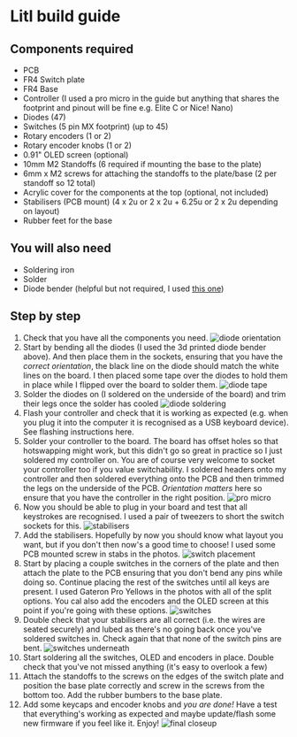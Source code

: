 # Litl build guide

## Components required 

* PCB
* FR4 Switch plate
* FR4 Base 
* Controller (I used a pro micro in the guide but anything that shares the footprint and pinout will be fine e.g. Elite C or Nice! Nano)
* Diodes (47)
* Switches (5 pin MX footprint) (up to 45)
* Rotary encoders (1 or 2)
* Rotary encoder knobs (1 or 2)
* 0.91" OLED screen (optional)
* 10mm M2 Standoffs (6 required if mounting the base to the plate)
* 6mm x M2 screws for attaching the standoffs to the plate/base (2 per standoff so 12 total)
* Acrylic cover for the components at the top (optional, not included)
* Stabilisers (PCB mount) (4 x 2u or 2 x 2u + 6.25u or 2 x 2u depending on layout)
* Rubber feet for the base

## You will also need

* Soldering iron
* Solder
* Diode bender (helpful but not required, I used [this one](https://www.printables.com/model/23523-1n4148-diodes-bending-jig))

## Step by step

1. Check that you have all the components you need.
![diode orientation](img/diodes.JPG "diode orientation")
2. Start by bending all the diodes (I used the 3d printed diode bender above). And then place them in the sockets, ensuring that you have the *correct orientation*, the black line on the diode should match the white lines on the board. I then placed some tape over the diodes to hold them in place while I flipped over the board to solder them.
![diode tape](img/tape_diodes.JPG "diode tape")
3. Solder the diodes on (I soldered on the underside of the board) and trim their legs once the solder has cooled
![diode soldering](img/diodes_under.JPG "diode soldering")
4. Flash your controller and check that it is working as expected (e.g. when you plug it into the computer it is recognised as a USB keyboard device). See flashing instructions here.
5. Solder your controller to the board. The board has offset holes so that hotswapping might work, but this didn't go so great in practice so I just soldered my controller on. You are of course very welcome to socket your controller too if you value switchability. I soldered headers onto my controller and then soldered everything onto the PCB and then trimmed the legs on the underside of the PCB. *Orientation matters* here so ensure that you have the controller in the right position. 
![pro micro](img/promicro.JPG "pro micro")
6. Now you should be able to plug in your board and test that all keystrokes are recognised. I used a pair of tweezers to short the switch sockets for this. 
![stabilisers](img/stabs.JPG "stabilisers")
7. Add the stabilisers. Hopefully by now you should know what layout you want, but if you don't then now's a good time to choose! I used some PCB mounted screw in stabs in the photos. 
![switch placement](img/switch_placement.JPG "switch placement")
8. Start by placing a couple switches in the corners of the plate and then attach the plate to the PCB ensuring that you don't bend any pins while doing so. Continue placing the rest of the switches until all keys are present. I used Gateron Pro Yellows in the photos with all of the split options. You cal also add the encoders and the OLED screen at this point if you're going with these options.
![switches](img/switches.JPG "switches")
9. Double check that your stabilisers are all correct (i.e. the wires are seated securely) and lubed as there's no going back once you've soldered switches in. Check again that that none of the switch pins are bent. 
![switches underneath](img/switch_under.JPG "switches underneath")
10. Start soldering all the switches, OLED and encoders in place. Double check that you've not missed anything (it's easy to overlook a few)
11. Attach the standoffs to the screws on the edges of the switch plate and position the base plate correctly and screw in the screws from the bottom too. Add the rubber bumbers to the base plate.
12. Add some keycaps and encoder knobs and *you are done!* Have a test that everything's working as expected and maybe update/flash some new firmware if you feel like it. Enjoy!
![final closeup](img/final_closeup.JPG "final closeup")